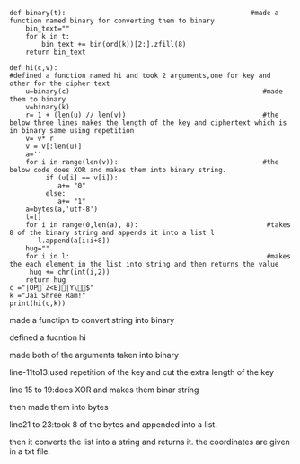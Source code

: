 ```
def binary(t):                                              #made a function named binary for converting them to binary
    bin_text=""
    for k in t:
        bin_text += bin(ord(k))[2:].zfill(8)        
    return bin_text

def hi(c,v):                                                   #defined a function named hi and took 2 arguments,one for key and other for the cipher text
    u=binary(c)                                                #made them to binary
    v=binary(k)
    r= 1 + (len(u) // len(v))                                  #the below three lines makes the length of the key and ciphertext which is in binary same using repetition
    v= v* r
    v = v[:len(u)]
    a=''
    for i in range(len(v)):                                    #the below code does XOR and makes them into binary string.
         if (u[i] == v[i]):
            a+= "0"
         else:
            a+= "1" 
    a=bytes(a,'utf-8')
    l=[]
    for i in range(0,len(a), 8):                                #takes 8 of the binary string and appends it into a list l
       l.append(a[i:i+8])
    hug=""
    for i in l:                                                 #makes the each element in the list into string and then returns the value
     hug += chr(int(i,2))
    return hug
c ="|OP`Z<E]|Y\$"
k ="Jai Shree Ram!"
print(hi(c,k))
```
made a functipn to convert string into binary


defined a fucntion hi


made both of the arguments taken into binary


line-11to13:used repetition of the key and cut the extra length of the key


line 15 to 19:does XOR and makes them binar string

then made them into bytes

line21 to 23:took 8 of the bytes and appended into a list.

then it converts the list into a string and returns it.
the coordinates are given in a txt file.

